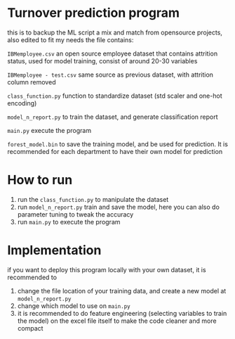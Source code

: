 # Turnover prediction program

this is to backup the ML script
a mix and match from opensource projects, also edited to fit my needs
the file contains:

``` IBMemployee.csv ``` an open source employee dataset that contains attrition status, used for model training, consist of around 20-30 variables

``` IBMemployee - test.csv ``` same source as previous dataset, with attrition column removed

``` class_function.py ``` function to standardize dataset (std scaler and one-hot encoding)

``` model_n_report.py ``` to train the dataset, and generate classification report

``` main.py ``` execute the program

``` forest_model.bin ``` to save the training model, and be used for prediction. It is recommended for each department to have their own model for prediction

# How to run
1. run the ``` class_function.py ``` to manipulate the dataset
2. run ``` model_n_report.py ``` train and save the model, here you can also do parameter tuning to tweak the accuracy
3. run ``` main.py ``` to execute the program

# Implementation
if you want to deploy this program locally with your own dataset, it is recommended to
1. change the file location of your training data, and create a new model at ``` model_n_report.py ```
2. change which model to use on ``` main.py ```
3. it is recommended to do feature engineering (selecting variables to train the model) on the excel file itself to make the code cleaner and more compact

   
